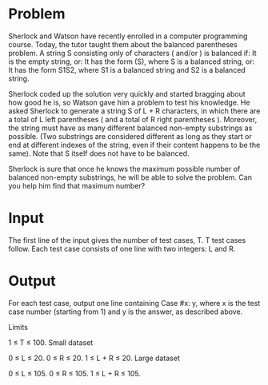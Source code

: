 # Problem

Sherlock and Watson have recently enrolled in a computer programming course. Today, the tutor taught them about the balanced parentheses problem. A string S consisting only of characters ( and/or ) is balanced if:
It is the empty string, or:
It has the form (S), where S is a balanced string, or:
It has the form S1S2, where S1 is a balanced string and S2 is a balanced string.

Sherlock coded up the solution very quickly and started bragging about how good he is, so Watson gave him a problem to test his knowledge. He asked Sherlock to generate a string S of L + R characters, in which there are a total of L left parentheses ( and a total of R right parentheses ). Moreover, the string must have as many different balanced non-empty substrings as possible. (Two substrings are considered different as long as they start or end at different indexes of the string, even if their content happens to be the same). Note that S itself does not have to be balanced.

Sherlock is sure that once he knows the maximum possible number of balanced non-empty substrings, he will be able to solve the problem. Can you help him find that maximum number?
# Input

The first line of the input gives the number of test cases, T. T test cases follow. Each test case consists of one line with two integers: L and R.

# Output

For each test case, output one line containing Case #x: y, where x is the test case number (starting from 1) and y is the answer, as described above.

Limits

1 ≤ T ≤ 100.
Small dataset

0 ≤ L ≤ 20.
0 ≤ R ≤ 20.
1 ≤ L + R ≤ 20.
Large dataset

0 ≤ L ≤ 105.
0 ≤ R ≤ 105.
1 ≤ L + R ≤ 105.
